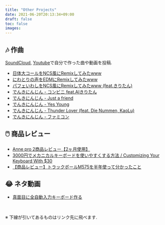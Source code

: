 ```yaml
---
title: "Other Projects"
date: 2021-06-20T20:13:34+09:00
draft: false
toc: false
images:
---
```


## 🎶 作曲
[SoundCloud](https://soundcloud.com/takeyamadesu), [Youtube](https://www.youtube.com/c/でんきにんじん)で自分で作った曲や動画を投稿.    

- [日体大コールをNCS風にRemixしてみたwww](https://www.youtube.com/watch?v=4RMUM_g9-A8)   
- [にわとりの声をEDMにRemixしてみたwww](https://youtu.be/6ET-LOTNuJA)    
- [パフェいわしをNCS風にRemixしてみたwww (feat.きりたん)](https://youtu.be/u1lYUsXILzE)  
- [でんきにんじん - コンビニ feat.AIきりたん](https://www.youtube.com/watch?v=g1WK2SCK7wQ)
- [でんきにんじん - Just a friend](https://youtu.be/xCMtDhisvhY)
- [でんきにんじん - Yes Young](https://youtu.be/3f3rIFFKyg8)
- [でんきにんじん - Thunder Lover (feat. Die Nummen, KaoLu)](https://youtu.be/TfQO7xiaoy0)
- [でんきにんじん - ファミコン](https://youtu.be/DwgCpm_AR0U)


## 🖱️ 商品レビュー
- [Anne pro 2商品レビュー【2ヶ月使用】](https://youtu.be/_DSBGMVispw)
- [3000円でメカニカルキーボードを使いやすくする方法 / Customizing Your Keyboard With $30](https://youtu.be/H2PSWxv4Qvs)
- [【商品レビュー】トラックボールM575を半年使って分かったこと](https://youtu.be/un_THzKRMhM)

## 😂 ネタ動画
- [真面目に全自動入力キーボード作る](https://youtu.be/m1KO7G2T02A)


&nbsp;

※ 下線が引いてあるものはリンク先に飛べます.